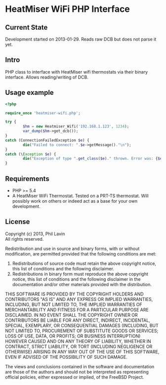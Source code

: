 HeatMiser WiFi PHP Interface
============================

Current State
-------------

Development started on 2013-01-29. Reads raw DCB but does not parse it yet.


Intro
-----

PHP class to interface with HeatMiser wifi thermostats via their binary interface. Allows reading/writing of DCB.



Usage example
-------------

```php
<?php

require_once 'heatmiser-wifi.php';

try {
        $hm = new Heatmiser_Wifi('192.168.1.123', 1234);
        var_dump($hm->get_dcb());
}
catch (ConnectionFailedException $e) {
        die("Failed to connect: ".$e->getMessage()."\n");
}
catch (\Exception $e) {
        die("Exception of type ".get_class($e)." thrown. Error was: {$e->getMessage()}\n");
}
```


Requirements
------------

* PHP >= 5.4
* A HeatMiser WiFi Thermostat. Tested on a PRT-TS thermostat. Will possibly work on others or indeed act as a base for your own development.



License
-------

Copyright (c) 2013, Phil Lavin  
All rights reserved.

Redistribution and use in source and binary forms, with or without
modification, are permitted provided that the following conditions are met: 

1. Redistributions of source code must retain the above copyright notice, this
   list of conditions and the following disclaimer. 
2. Redistributions in binary form must reproduce the above copyright notice,
   this list of conditions and the following disclaimer in the documentation
   and/or other materials provided with the distribution. 

THIS SOFTWARE IS PROVIDED BY THE COPYRIGHT HOLDERS AND CONTRIBUTORS "AS IS" AND
ANY EXPRESS OR IMPLIED WARRANTIES, INCLUDING, BUT NOT LIMITED TO, THE IMPLIED
WARRANTIES OF MERCHANTABILITY AND FITNESS FOR A PARTICULAR PURPOSE ARE
DISCLAIMED. IN NO EVENT SHALL THE COPYRIGHT OWNER OR CONTRIBUTORS BE LIABLE FOR
ANY DIRECT, INDIRECT, INCIDENTAL, SPECIAL, EXEMPLARY, OR CONSEQUENTIAL DAMAGES
(INCLUDING, BUT NOT LIMITED TO, PROCUREMENT OF SUBSTITUTE GOODS OR SERVICES;
LOSS OF USE, DATA, OR PROFITS; OR BUSINESS INTERRUPTION) HOWEVER CAUSED AND
ON ANY THEORY OF LIABILITY, WHETHER IN CONTRACT, STRICT LIABILITY, OR TORT
(INCLUDING NEGLIGENCE OR OTHERWISE) ARISING IN ANY WAY OUT OF THE USE OF THIS
SOFTWARE, EVEN IF ADVISED OF THE POSSIBILITY OF SUCH DAMAGE.

The views and conclusions contained in the software and documentation are those
of the authors and should not be interpreted as representing official policies, 
either expressed or implied, of the FreeBSD Project.
